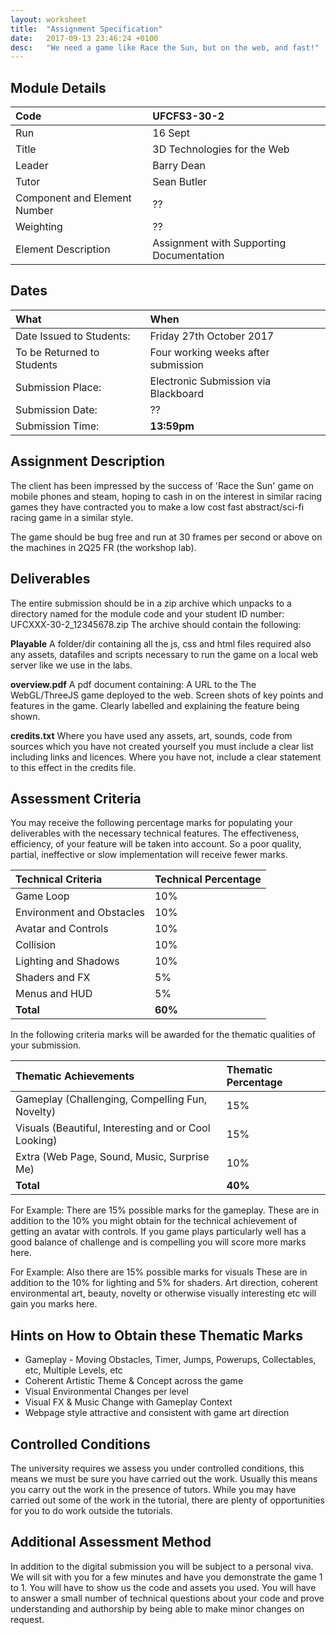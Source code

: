 ```yaml
---
layout: worksheet
title:  "Assignment Specification"
date:   2017-09-13 23:46:24 +0100
desc:   "We need a game like Race the Sun, but on the web, and fast!"
---
```


## Module Details

Code                         | UFCFS3-30-2
:--- |:---
Run                          | 16 Sept
Title                        | 3D Technologies for the Web
Leader                       | Barry Dean
Tutor                        | Sean Butler
Component and Element Number | ??
Weighting                    | ??
Element Description          | Assignment with Supporting Documentation


## Dates

What | When
:--- |:---
Date Issued to Students:    | Friday 27th October 2017
To be Returned to Students  | Four working weeks after submission
Submission Place:           | Electronic Submission via Blackboard
Submission Date:            | ??
Submission Time:            | __13:59pm__


## Assignment Description

The client has been impressed by the success of 'Race the Sun' game on mobile phones and steam, hoping to cash in on the interest in similar racing games they have contracted you to make a low cost fast abstract/sci-fi racing game in a similar style.

The game should be bug free and run at 30 frames per second or above on the machines in 2Q25 FR (the workshop lab).

## Deliverables

The entire submission should be in a zip archive which unpacks to a directory named for the module code and your student ID number: UFCXXX-30-2_12345678.zip
The archive should contain the following:

__Playable__ A folder/dir containing all the js, css and html files required also any assets, datafiles and scripts necessary to run the game on a local web server like we use in the labs.

__overview.pdf__ A pdf document containing: A URL to the The WebGL/ThreeJS game deployed to the web. Screen shots of key points and features in the game. Clearly labelled and explaining the feature being shown.

__credits.txt__  Where you have used any assets, art, sounds, code from sources which you have not created yourself you must include a clear list including links and licences. Where you have not, include a clear statement to this effect in the credits file.

## Assessment Criteria

You may receive the following percentage marks for populating your deliverables with the necessary technical features. The effectiveness, efficiency, of your feature will be taken into account. So a poor quality, partial, ineffective or slow implementation will receive fewer marks.

Technical Criteria |  Technical Percentage
:---|:---
Game Loop                 | 10%
Environment and Obstacles | 10%
Avatar and Controls       | 10%
Collision                 | 10%
Lighting and Shadows      | 10%
Shaders and FX            | 5%
Menus and HUD             | 5%
__Total__                 | __60%__


In the following criteria marks will be awarded for the thematic qualities of your submission.

Thematic Achievements | Thematic Percentage
:---|:---
Gameplay (Challenging, Compelling Fun, Novelty)      | 15%
Visuals (Beautiful, Interesting and or Cool Looking) | 15%
Extra (Web Page, Sound, Music, Surprise Me)          | 10%
__Total__                                            | __40%__


For Example: There are 15% possible marks for the gameplay. These are in addition to the 10% you might obtain for the technical achievement of getting an avatar with controls. If you game plays particularly well has a good balance of challenge and is compelling you will score more marks here.

For Example: Also there are 15% possible marks for visuals These are in addition to the 10% for lighting and 5% for shaders. Art direction, coherent environmental art, beauty, novelty or otherwise visually interesting etc will gain you marks here.  

## Hints on How to Obtain these Thematic Marks

- Gameplay - Moving Obstacles, Timer, Jumps, Powerups, Collectables, etc, Multiple Levels, etc
- Coherent Artistic Theme & Concept across the game
- Visual Environmental Changes per level
- Visual FX & Music Change with Gameplay Context
- Webpage style attractive and consistent with game art direction

## Controlled Conditions

The university requires we assess you under controlled conditions, this means we must be sure you have carried out the work. Usually this means you carry out the work in the presence of tutors. While you may have carried out some of the work in the tutorial, there are plenty of opportunities for you to do work outside the tutorials.

## Additional Assessment Method

In addition to the digital submission you will be subject to a personal viva. We will sit with you for a few minutes and have you demonstrate the game 1 to 1. You will have to show us the code and assets you used. You will have to answer a small number of technical questions about your code and prove understanding and authorship by being able to make minor changes on request.
